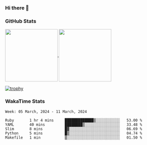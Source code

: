 ### Hi there 👋

### GitHub Stats

<a href="https://github.com/anuraghazra/github-readme-stats">
  <img align="center" height="170px" src="https://github-readme-stats.vercel.app/api/top-langs/?username=tksfjt1024&layout=compact&count_private=true&show_icons=true&show_icons=true&theme=graywhite" />
</a>
<a href="https://github.com/anuraghazra/github-readme-stats">
  <img align="center" height="170px" src="https://github-readme-stats.vercel.app/api?username=tksfjt1024&count_private=true&show_icons=true&show_icons=true&theme=graywhite" />
</a>

[![trophy](https://github-profile-trophy.vercel.app/?username=tksfjt1024)](https://github.com/ryo-ma/github-profile-trophy)

### WakaTime Stats

<!--START_SECTION:waka-->
```text
Week: 05 March, 2024 - 11 March, 2024

Ruby       1 hr 4 mins     █████████████▒░░░░░░░░░░░   53.00 % 
YAML       40 mins         ████████▒░░░░░░░░░░░░░░░░   33.48 % 
Slim       8 mins          █▓░░░░░░░░░░░░░░░░░░░░░░░   06.69 % 
Python     5 mins          █▒░░░░░░░░░░░░░░░░░░░░░░░   04.74 % 
Makefile   1 min           ▒░░░░░░░░░░░░░░░░░░░░░░░░   01.50 % 
```
<!--END_SECTION:waka-->
